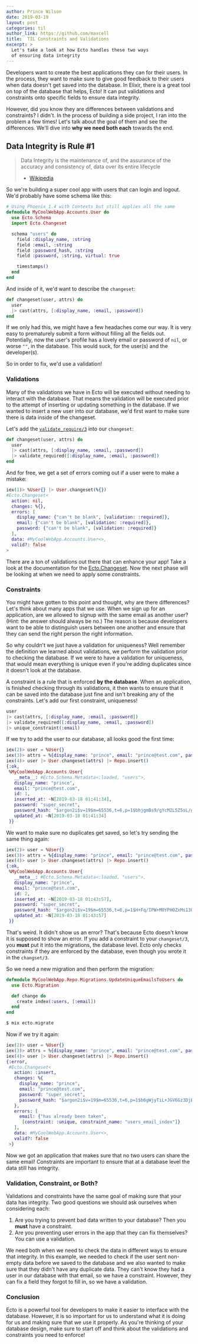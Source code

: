```yaml
---
author: Prince Wilson
date: 2019-03-19
layout: post
categories: til
author_link: https://github.com/maxcell
title:  TIL Constraints and Validations
excerpt: >
  Let's take a look at how Ecto handles these two ways
  of ensuring data integrity
---
```


Developers want to create the best applications they can for their users.
In the process, they want to make sure to give good feedback to their users
when data doesn't get saved into the database. In Elixir, there is a great tool
on top of the database that helps, Ecto! It can put validations and
constraints onto specific fields to ensure data integrity.

However, did you know they are differences between validations and constraints?
I didn't. In the process of building a side project, I ran into the problem a few
times! Let's talk about the goal of them and see the differences. We'll dive into
**why we need both each** towards the end.

## Data Integrity is Rule #1
> Data Integrity is the maintenance of, and the assurance of the accuracy and
> consistency of, data over its entire lifecycle
> - [Wikipedia](https://en.wikipedia.org/wiki/Data_integrity)

So we're building a super cool app with users that can login and logout.
We'd probably have some schema like this:
```elixir
# Using Phoenix 1.4 with Contexts but still applies all the same
defmodule MyCoolWebApp.Accounts.User do
  use Ecto.Schema
  import Ecto.Changeset

  schema "users" do
    field :display_name, :string
    field :email, :string
    field :password_hash, :string
    field :password, :string, virtual: true

    timestamps()
  end
end
```

And inside of it, we'd want to describe the `changeset`:
```elixir
def changeset(user, attrs) do
  user
  |> cast(attrs, [:display_name, :email, :password])
end
```

If we only had this, we might have a few headaches come our way. It is very easy to
prematurely submit a form without filling all the fields out. Potentially, now the
user's profile has a lovely email or password of `nil`, or worse `""`, in the
database. This would suck, for the user(s) and the developer(s).

So in order to fix, we'd use a validation!

### Validations
Many of the validations we have in Ecto will be executed without needing
to interact with the database. That means the validation will be executed prior to the
attempt of inserting or updating something in the database. If we wanted to
insert a new user into our database, we'd first want to make sure there is data
inside of the changeset.

Let's add the [`validate_require/3`](https://hexdocs.pm/ecto/Ecto.Changeset.html#validate_required/3) into our `changeset`:
```elixir
def changeset(user, attrs) do
  user
  |> cast(attrs, [:display_name, :email, :password])
  |> validate_required([:display_name, :email, :password])
end
```

And for free, we get a set of errors coming out if a user were to make a mistake:
```elixir
iex(1)> %User{} |> User.changeset(%{})
#Ecto.Changeset<
  action: nil,
  changes: %{},
  errors: [
    display_name: {"can't be blank", [validation: :required]},
    email: {"can't be blank", [validation: :required]},
    password: {"can't be blank", [validation: :required]}
  ],
  data: #MyCoolWebApp.Accounts.User<>,
  valid?: false
>
```

There are a ton of validations out there that can enhance your app! Take a
look at the documentation for the [Ecto.Changeset](https://hexdocs.pm/ecto/Ecto.Changeset.html#summary). Now the next
phase will be looking at when we need to apply some constraints.

### Constraints
You might have gotten to this point and thought, why are there differences?
Let's think about many apps that we use. When we sign up for an application, are
we allowed to signup with the same email as another user? (Hint: the answer should
always be no.) The reason is because developers want to be able to distinguish users
between one another and ensure that they can send the right person the right information.

So why couldn't we just have a validation for uniqueness? Well remember the definition
we learned about validations, we perform the validation prior to checking the database.
If we were to have a validation for uniqueness, that would mean everything is
unique even if you're adding duplicates since it doesn't look at the database.

A constraint is a rule that is enforced **by the database**. When an application,
is finished checking through its validations, it then wants to ensure that it can be
saved into the database just fine and isn't breaking any of the constraints.
Let's add our first constraint, uniqueness!
```elixir
user
|> cast(attrs, [:display_name, :email, :password])
|> validate_required([:display_name, :email, :password])
|> unique_constraint(:email)
```

If we try to add the user to our database, all looks good the first time:
```elixir
iex(2)> user = %User{}
iex(3)> attrs = %{display_name: "prince", email: "prince@test.com", password: "super_secret"}
iex(4)> user |> User.changeset(attrs) |> Repo.insert()
{:ok,
 %MyCoolWebApp.Accounts.User{
   __meta__: #Ecto.Schema.Metadata<:loaded, "users">,
   display_name: "prince",
   email: "prince@test.com",
   id: 1,
   inserted_at: ~N[2019-03-18 01:41:34],
   password: "super_secret",
   password_hash: "$argon2i$v=19$m=65536,t=6,p=1$bhjgmBs9/gYcM2L5Z5sL/g$Z+4D7NIaauU+jwhdYRY4hz0adUdhjAJK6CwYk1AOJdE",
   updated_at: ~N[2019-03-18 01:41:34]
 }}
```

We want to make sure no duplicates get saved, so let's try sending the same thing again:
```elixir
iex(2)> user = %User{}
iex(3)> attrs = %{display_name: "prince", email: "prince@test.com", password: "super_secret"}
iex(4)> user |> User.changeset(attrs) |> Repo.insert()
{:ok,
 %MyCoolWebApp.Accounts.User{
   __meta__: #Ecto.Schema.Metadata<:loaded, "users">,
   display_name: "prince",
   email: "prince@test.com",
   id: 2,
   inserted_at: ~N[2019-03-18 01:43:57],
   password: "super_secret",
   password_hash: "$argon2i$v=19$m=65536,t=6,p=1$H+Fq/IPW+M0YPHOZxMs13Q$ne+jDkwfcOigT8TKDIBYJjVwNdaNkzF/hc7YcRXRItY",
   updated_at: ~N[2019-03-18 01:43:57]
 }}
```

That's weird. It didn't show us an error? That's because Ecto doesn't know it is
supposed to show an error. If you add a constraint to your `changeset/3`, you **must**
put it into the migrations, the database level. Ecto only checks constraints if they are enforced
by the database, even though you wrote it in the `changset/3`.

So we need a new migration and then perform the migration:
```elixir
defmodule MyCoolWebApp.Repo.Migrations.UpdateUniqueEmailsToUsers do
  use Ecto.Migration

  def change do
    create index(:users, [:email])
  end
end
```

```bash
$ mix ecto.migrate
```

Now if we try it again:
```elixir
iex(2)> user = %User{}
iex(3)> attrs = %{display_name: "prince", email: "prince@test.com", password: "super_secret"}
iex(4)> user |> User.changeset(attrs) |> Repo.insert()
{:error,
 #Ecto.Changeset<
   action: :insert,
   changes: %{
     display_name: "prince",
     email: "prince@test.com",
     password: "super_secret",
     password_hash: "$argon2i$v=19$m=65536,t=6,p=1$b6gWjyTiL+JGV6Gz3DjE6A$5m67mfrU/y9YV7adpJ5GXb4+Uh7ley1H3Dz88gCJ4K8"
   },
   errors: [
     email: {"has already been taken",
      [constraint: :unique, constraint_name: "users_email_index"]}
   ],
   data: #MyCoolWebApp.Accounts.User<>,
   valid?: false
 >}
```

Now we got an application that makes sure that no two users can share the same email!
Constraints are important to ensure that at a database level the data still has integrity.

### Validation, Constraint, or Both?
Validations and constraints have the same goal of making sure that your data has
integrity. Two good questions we should ask ourselves when considering each:

1. Are you trying to prevent bad data written to your database? Then you **must**
have a constraint.
2. Are you preventing user errors in the app that they can fix themselves? You can
use a validation.

We need both when we need to check the data in different ways to ensure that integrity.
In this example, we needed to check if the user sent non-empty data before we
saved to the database and we also wanted to make sure that they didn't have
any duplicate data. They can't know they had a user in our database with that email,
so we have a constraint. However, they can fix a field they forgot to fill in, so
we have a validation.

### Conclusion
Ecto is a powerful tool for developers to make it easier to interface with the database.
However, it is so important for us to understand what it is doing for us and making
sure that we use it properly. As you're thinking of your database design, make sure
to start off and think about the validations and constraints you need to enforce!
